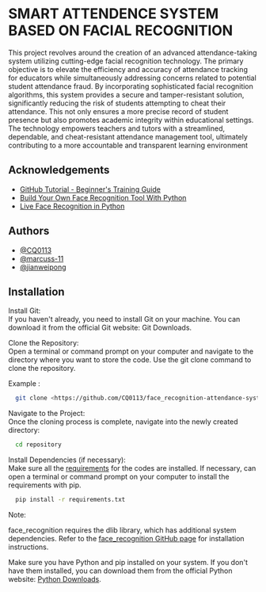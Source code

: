 # SMART ATTENDENCE SYSTEM BASED ON FACIAL RECOGNITION

This project revolves around the creation of an advanced attendance-taking system utilizing cutting-edge facial recognition technology. The primary objective is to elevate the efficiency and accuracy of attendance tracking for educators while simultaneously addressing concerns related to potential student attendance fraud. By incorporating sophisticated facial recognition algorithms, this system provides a secure and tamper-resistant solution, significantly reducing the risk of students attempting to cheat their attendance. This not only ensures a more precise record of student presence but also promotes academic integrity within educational settings. The technology empowers teachers and tutors with a streamlined, dependable, and cheat-resistant attendance management tool, ultimately contributing to a more accountable and transparent learning environment




## Acknowledgements
 - [GitHub Tutorial - Beginner's Training Guide](https://youtu.be/iv8rSLsi1xo?si=yCpKWejLYvwLQgQx)
  - [Build Your Own Face Recognition Tool With Python](https://realpython.com/face-recognition-with-python/)
   - [Live Face Recognition in Python](https://youtu.be/pQvkoaevVMk?si=LSwu1cYi4ri3SO6k)
## Authors

- [@CQ0113](https://github.com/CQ0113)
- [@marcuss-11](https://github.com/marcuss-11)
- [@jianweipong](https://github.com/jianweipong)


## Installation

Install Git:  
If you haven't already, you need to install Git on your machine. You can download it from the official Git website: Git Downloads.

Clone the Repository:  
Open a terminal or command prompt on your computer and navigate to the directory where you want to store the code. Use the git clone command to clone the repository.

Example : 
```bash
  git clone <https://github.com/CQ0113/face_recognition-attendance-system>
```
Navigate to the Project:  
Once the cloning process is complete, navigate into the newly created directory:
```bash
  cd repository
```
Install Dependencies (if necessary):  
Make sure all the [requirements](https://github.com/CQ0113/face_recognition-attendance-system/blob/main/requirementstxt) for the codes are installed.
If necessary, can open a terminal or command prompt on your computer to install the requirements with pip.
```bash
  pip install -r requirements.txt
```
Note:

face_recognition requires the dlib library, which has additional system dependencies. Refer to the [face_recognition GitHub page](https://github.com/ageitgey/face_recognition) for installation instructions.

Make sure you have Python and pip installed on your system. If you don't have them installed, you can download them from the official Python website: [Python Downloads](https://www.python.org/downloads/).
